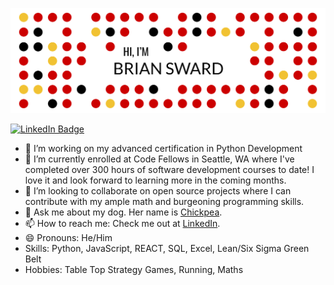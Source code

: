 ![Brian's GitHub Banner](./assets/git_title.png)

[![LinkedIn Badge](https://img.shields.io/badge/LinkedIn-Profile-informational?style=flat&logo=linkedin&logoColor=white&color=0D76A8)](https://www.linkedin.com/in/brian-sward/)

- 🔭 I’m working on my advanced certification in Python Development
- 🌱 I’m currently enrolled at Code Fellows in Seattle, WA where I've completed over 300 hours of software development courses to date! I love it and look forward to learning more in the coming months.
- 👯 I’m looking to collaborate on open source projects where I can contribute with my ample math and burgeoning programming skills.
- 💬 Ask me about my dog. Her name is [Chickpea](https://www.instagram.com/chickpeaster/).
- 📫 How to reach me: Check me out at [LinkedIn](https://www.linkedin.com/in/brian-sward/).
- 😄 Pronouns: He/Him
- Skills: Python, JavaScript, REACT, SQL, Excel, Lean/Six Sigma Green Belt
- Hobbies: Table Top Strategy Games, Running, Maths
